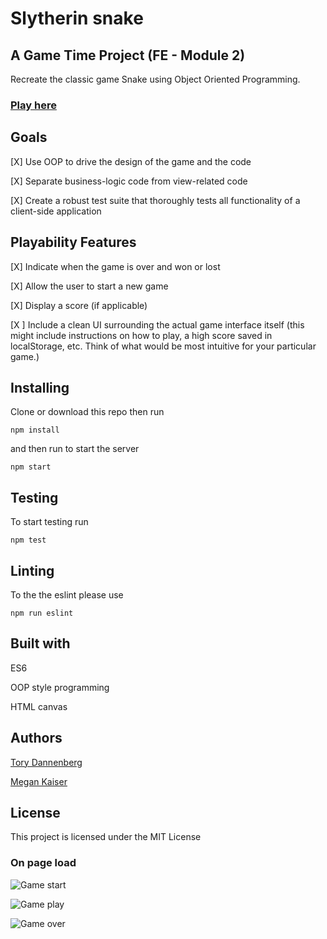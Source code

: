 # Slytherin snake
## A Game Time Project (FE - Module 2)

Recreate the classic game Snake using Object Oriented Programming. 

### [Play here](https://tdberg21.github.io/game-time/ "play here")

## Goals

[X] Use OOP to drive the design of the game and the code

[X] Separate business-logic code from view-related code

[X] Create a robust test suite that thoroughly tests all functionality of a client-side application


## Playability Features

[X] Indicate when the game is over and won or lost

[X] Allow the user to start a new game

[X] Display a score (if applicable)

[X ] Include a clean UI surrounding the actual game interface itself (this might include instructions on how to play, a high score saved in localStorage, etc. Think of what would be most intuitive for your particular game.)


## Installing

Clone or download this repo then run 


```npm install```


and then run to start the server

```npm start```

## Testing 

To start testing run 

```npm test```

## Linting 

To the the eslint please use

```npm run eslint```

## Built with 

ES6

OOP style programming

HTML canvas

## Authors

[Tory Dannenberg](https://github.com/tdberg21 "His Github Homepage")

[Megan Kaiser](https://github.com/mrayanne113 "Her Github Homepage")

## License
This project is licensed under the MIT License 

### On page load

![Game start](./lib/images/snake-start.png "Game start")

![Game play](./lib/images/snake-play.png "Game play")

![Game over](./lib/images/snake-game-over.png "Game over")


